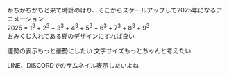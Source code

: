 かちかちかちと来て時計のはり、そこからスケールアップして2025年になるアニメーション<br>
2025 = 1<sup>3</sup> + 2<sup>3</sup> + 3<sup>3</sup> + 4<sup>3</sup> + 5<sup>3</sup> + 6<sup>3</sup> + 7<sup>3</sup> + 8<sup>3</sup> + 9<sup>3</sup></li><br>
おみくじ入れてある棚のデザインにすれば良い

運勢の表示もっと豪勢にしたい
文字サイズもっとちゃんと考えたい

LINE、DISCORDでのサムネイル表示したいよね